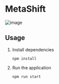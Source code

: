 MetaShift
=========================================

![image](https://user-images.githubusercontent.com/885248/215292821-7334a986-9f20-425b-9f83-318255667eeb.png)

## Usage

1. Install dependencies

   `npm install`

2. Run the application

   `npm run start`
